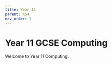 ```yaml
---
title: Year 11
parent: KS4
nav_order: 2
---
```


# Year 11 GCSE Computing

Welcome to Year 11 Computing.
